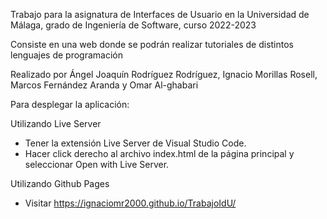 Trabajo para la asignatura de Interfaces de Usuario en la Universidad de Málaga, grado de Ingeniería de Software, curso 2022-2023

Consiste en una web donde se podrán realizar tutoriales de distintos lenguajes de programación

Realizado por Ángel Joaquín Rodríguez Rodríguez, Ignacio Morillas Rosell, Marcos Fernández Aranda y Omar Al-ghabari

Para desplegar la aplicación:

Utilizando Live Server

- Tener la extensión Live Server de Visual Studio Code.
- Hacer click derecho al archivo index.html de la página principal y seleccionar Open with Live Server.

Utilizando Github Pages

- Visitar https://ignaciomr2000.github.io/TrabajoIdU/